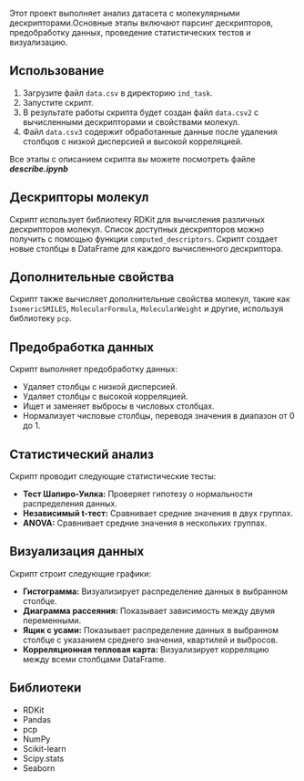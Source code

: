 Этот проект выполняет анализ датасета с молекулярными дескрипторами.Основные этапы включают парсинг дескрипторов, предобработку данных, проведение статистических тестов и визуализацию.

##  Использование

1.  Загрузите файл  `data.csv`  в директорию  `ind_task`.
2.  Запустите скрипт.
3.  В результате работы скрипта будет создан файл `data.csv2` с вычисленными дескрипторами и свойствами молекул.
4.  Файл `data.csv3` содержит обработанные данные после удаления столбцов с низкой дисперсией и высокой корреляцией.

Все этапы с описанием скрипта вы можете посмотреть файле ***describe.ipynb***

##  Дескрипторы молекул

Скрипт использует библиотеку RDKit для вычисления различных дескрипторов молекул. 
Список доступных дескрипторов можно получить с помощью функции `computed_descriptors`.
Скрипт создает новые столбцы в DataFrame для каждого вычисленного дескриптора.

##  Дополнительные свойства

Скрипт также вычисляет дополнительные свойства молекул, такие как `IsomericSMILES`, `MolecularFormula`, `MolecularWeight` и другие, используя библиотеку `pcp`.

##  Предобработка данных

Скрипт выполняет предобработку данных:

*   Удаляет  столбцы  с  низкой  дисперсией.
*   Удаляет  столбцы  с  высокой  корреляцией.
*   Ищет  и  заменяет  выбросы  в  числовых  столбцах.
*   Нормализует  числовые  столбцы,  переводя  значения  в  диапазон  от  0  до  1.

##  Статистический анализ

Скрипт проводит следующие статистические тесты:

*  **Тест Шапиро-Уилка:**  Проверяет  гипотезу  о  нормальности  распределения  данных.
*  **Независимый  t-тест:**  Сравнивает  средние  значения  в  двух  группах.
*  **ANOVA:**  Сравнивает  средние  значения  в  нескольких  группах.

##  Визуализация данных

Скрипт строит следующие графики:

*  **Гистограмма:**  Визуализирует  распределение  данных  в  выбранном  столбце.
*  **Диаграмма  рассеяния:**  Показывает  зависимость  между  двумя  переменными.
*  **Ящик  с  усами:**  Показывает  распределение  данных  в  выбранном  столбце  с  указанием  среднего  значения,  квартилей  и  выбросов.
*  **Корреляционная  тепловая  карта:**  Визуализирует  корреляцию  между  всеми  столбцами  DataFrame.

##  Библиотеки

*  RDKit 
*  Pandas
*  pcp
*  NumPy
*  Scikit-learn
*  Scipy.stats
*  Seaborn
